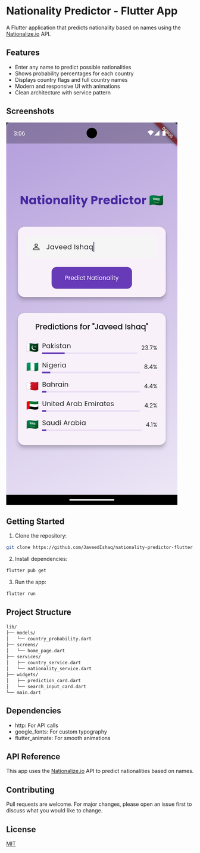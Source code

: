 # Nationality Predictor - Flutter App

A Flutter application that predicts nationality based on names using the [Nationalize.io](https://nationalize.io/) API.

## Features

- Enter any name to predict possible nationalities
- Shows probability percentages for each country
- Displays country flags and full country names
- Modern and responsive UI with animations
- Clean architecture with service pattern

## Screenshots

![App Screenshot](https://raw.githubusercontent.com/JaveedIshaq/nationality-predictor-flutter/refs/heads/main/Screenshot_1734602814.png)

## Getting Started

1. Clone the repository:

```bash
git clone https://github.com/JaveedIshaq/nationality-predictor-flutter.git
```

2. Install dependencies:

```bash
flutter pub get
```

3. Run the app:

```bash
flutter run
```

## Project Structure

```
lib/
├── models/
│   └── country_probability.dart
├── screens/
│   └── home_page.dart
├── services/
│   ├── country_service.dart
│   └── nationality_service.dart
├── widgets/
│   ├── prediction_card.dart
│   └── search_input_card.dart
└── main.dart
```

## Dependencies

- http: For API calls
- google_fonts: For custom typography
- flutter_animate: For smooth animations

## API Reference

This app uses the [Nationalize.io](https://nationalize.io/) API to predict nationalities based on names.

## Contributing

Pull requests are welcome. For major changes, please open an issue first to discuss what you would like to change.

## License

[MIT](https://choosealicense.com/licenses/mit/)

